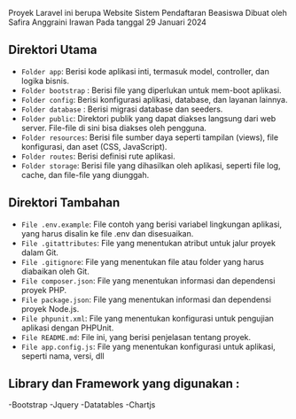 Proyek Laravel ini berupa Website Sistem Pendaftaran Beasiswa
Dibuat oleh Safira Anggraini Irawan
Pada tanggal 29 Januari 2024

## Direktori Utama

-   `Folder app`: Berisi kode aplikasi inti, termasuk model, controller, dan logika bisnis.
-   `Folder bootstrap` : Berisi file yang diperlukan untuk mem-boot aplikasi.
-   `Folder config`: Berisi konfigurasi aplikasi, database, dan layanan lainnya.
-   `Folder database` : Berisi migrasi database dan seeders.
-   `Folder public`: Direktori publik yang dapat diakses langsung dari web server. File-file di sini bisa diakses oleh pengguna.
-   `Folder resources`: Berisi file sumber daya seperti tampilan (views), file konfigurasi, dan aset (CSS, JavaScript).
-   `Folder routes`: Berisi definisi rute aplikasi.
-   `Folder storage`: Berisi file yang dihasilkan oleh aplikasi, seperti file log, cache, dan file-file yang diunggah.

## Direktori Tambahan

-   `File .env.example`: File contoh yang berisi variabel lingkungan aplikasi, yang harus disalin ke file .env dan disesuaikan.
-   `File .gitattributes`: File yang menentukan atribut untuk jalur proyek dalam Git.
-   `File .gitignore`: File yang menentukan file atau folder yang harus diabaikan oleh Git.
-   `File composer.json`: File yang menentukan informasi dan dependensi proyek PHP.
-   `File package.json`: File yang menentukan informasi dan dependensi proyek Node.js.
-   `File phpunit.xml`: File yang menentukan konfigurasi untuk pengujian aplikasi dengan PHPUnit.
-   `File README.md`: File ini, yang berisi penjelasan tentang proyek.
-   `File app.config.js`: File yang menentukan konfigurasi untuk aplikasi, seperti nama, versi, dll

## Library dan Framework yang digunakan :
-Bootstrap
-Jquery
-Datatables
-Chartjs
